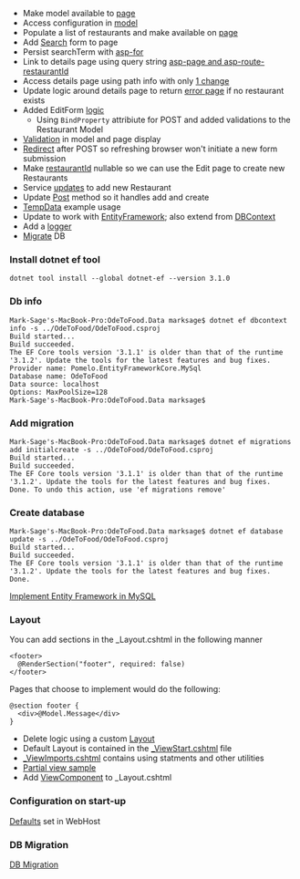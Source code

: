 * Make model available to [page](https://github.com/idaho-guy/OdeToFood/commit/9076c7ab30b873f6a5c2f3beebafceaad9a05d67)
* Access configuration in [model](https://github.com/idaho-guy/OdeToFood/commit/2086170a5d38472f74941ac9f06b43b2892b1bc2)
* Populate a list of restaurants and make available on [page](https://github.com/idaho-guy/OdeToFood/commit/e8e4992ad9173d025f96274302b525fba5dcb931)
* Add [Search](https://github.com/idaho-guy/OdeToFood/commit/a1472844ba78825e6a9d9b511ba8bdaa6c327f93) form to page
* Persist searchTerm with [asp-for](https://github.com/idaho-guy/OdeToFood/commit/f0e486158db02eed4bded3fbf589aa88fe325a7c)
* Link to details page using query string  [asp-page and asp-route-restaurantId](https://github.com/idaho-guy/OdeToFood/commit/72990af7c42da0939accd45b110b818c0b05ab03)
* Access details page using path info with only [1 change](https://github.com/idaho-guy/OdeToFood/commit/8d8b11466494245ca0f469fad891f69da6a43f2e)
* Update logic around details page to return [error page](https://github.com/idaho-guy/OdeToFood/commit/c8bb00d550944f3f61119192840859b45ced2d22) if no restaurant exists
* Added EditForm [logic](https://github.com/idaho-guy/OdeToFood/commit/33d6aec1de25cb9aad62c82b8e4ace1dfffe51c3)
  * Using `BindProperty` attribiute for POST and added validations to the Restaurant Model
* [Validation](https://github.com/idaho-guy/OdeToFood/commit/77bfb1692b68ee40f78a81126e458b707b325eb2) in model and page display
* [Redirect](https://github.com/idaho-guy/OdeToFood/commit/8a812fb356c0006ff0f019d35e57eb1c838f9cdd) after POST so refreshing browser won't initiate a new form submission
* Make [restaurantId](https://github.com/idaho-guy/OdeToFood/commit/646d3a2188f5ef6ba5e7fcc4ae903f1d5a0998e3) nullable so we can use the Edit page to create new Restaurants
* Service [updates](https://github.com/idaho-guy/OdeToFood/commit/bad80e3d77dfdcd707bdf55c4b050ded586d4126) to add new Restaurant
* Update [Post](https://github.com/idaho-guy/OdeToFood/commit/ae0bc1a7967b995a8308165dd3598fb0cbf4b66d) method so it handles add and create
* [TempData](https://github.com/idaho-guy/OdeToFood/commit/e588bc2b1bbdb0bdfcd7728d523fd7e95e19167e) example usage
* Update to work with [EntityFramework](https://github.com/idaho-guy/OdeToFood/commit/796f39eea5d7d835172d35ab8a7a0204c97e49dc); also extend from [DBContext](https://github.com/idaho-guy/OdeToFood/commit/b95f37b05e9ef2c4ad3c905802725f7dffde3160)
* Add a [logger](https://github.com/idaho-guy/OdeToFood/commit/43cfe65abd759504e0981fb24594fe9e71db6735)
* [Migrate](wiki/prod-db-migrationp) DB

### Install dotnet ef tool
```
dotnet tool install --global dotnet-ef --version 3.1.0
```

### Db info
```
Mark-Sage's-MacBook-Pro:OdeToFood.Data marksage$ dotnet ef dbcontext info -s ../OdeToFood/OdeToFood.csproj 
Build started...
Build succeeded.
The EF Core tools version '3.1.1' is older than that of the runtime '3.1.2'. Update the tools for the latest features and bug fixes.
Provider name: Pomelo.EntityFrameworkCore.MySql
Database name: OdeToFood
Data source: localhost
Options: MaxPoolSize=128
Mark-Sage's-MacBook-Pro:OdeToFood.Data marksage$ 
```
### Add migration
```
Mark-Sage's-MacBook-Pro:OdeToFood.Data marksage$ dotnet ef migrations add initialcreate -s ../OdeToFood/OdeToFood.csproj 
Build started...
Build succeeded.
The EF Core tools version '3.1.1' is older than that of the runtime '3.1.2'. Update the tools for the latest features and bug fixes.
Done. To undo this action, use 'ef migrations remove'
```
### Create database
```
Mark-Sage's-MacBook-Pro:OdeToFood.Data marksage$ dotnet ef database update -s ../OdeToFood/OdeToFood.csproj 
Build started...
Build succeeded.
The EF Core tools version '3.1.1' is older than that of the runtime '3.1.2'. Update the tools for the latest features and bug fixes.
Done.
```

[Implement Entity Framework in MySQL](https://github.com/idaho-guy/OdeToFood/commit/6e09a7b1d8beaf2f99f59da8920c33fae5c5f81b)

### Layout
You can add sections in the _Layout.cshtml in the following manner
```
<footer>
  @RenderSection("footer", required: false)
</footer>
```
Pages that choose to implement would do the following:
```
@section footer {
  <div>@Model.Message</div>
}
```

* Delete logic using a custom [Layout](https://github.com/idaho-guy/OdeToFood/commit/87ae246cb40b75496d3dfba8c1ca8f9fdc621ca7)
* Default Layout is contained in the [_ViewStart.cshtml](https://github.com/idaho-guy/OdeToFood/blob/master/OdeToFood/Pages/_ViewStart.cshtml) file
* [_ViewImports.cshtml](https://github.com/idaho-guy/OdeToFood/blob/master/OdeToFood/Pages/_ViewImports.cshtml) contains using statments and other utilities
* [Partial view sample](https://github.com/idaho-guy/OdeToFood/commit/193f76486cad3845c4ebf19ba0aeafd16a2cc912)
* Add [ViewComponent](https://github.com/idaho-guy/OdeToFood/commit/f85e3998adc2dae4dac17b0bd4e1e7bff6dd29ec) to _Layout.cshtml

### Configuration on start-up
[Defaults](https://github.com/dotnet/aspnetcore/blob/1480b998660d2f77d0605376eefab6a83474ce07/src/DefaultBuilder/src/WebHost.cs#L155) set in WebHost

### DB Migration
[DB Migration](generate-db-migration)
